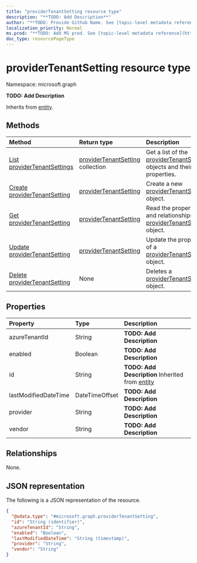 ```yaml
---
title: "providerTenantSetting resource type"
description: "**TODO: Add Description**"
author: "**TODO: Provide Github Name. See [topic-level metadata reference](https://msgo.azurewebsites.net/add/document/guidelines/metadata.html#topic-level-metadata)**"
localization_priority: Normal
ms.prod: "**TODO: Add MS prod. See [topic-level metadata reference](https://msgo.azurewebsites.net/add/document/guidelines/metadata.html#topic-level-metadata)**"
doc_type: resourcePageType
---
```


# providerTenantSetting resource type

Namespace: microsoft.graph



**TODO: Add Description**


Inherits from [entity](../resources/entity.md).

## Methods
|Method|Return type|Description|
|:---|:---|:---|
|[List providerTenantSettings](../api/providertenantsetting-list.md)|[providerTenantSetting](../resources/providertenantsetting.md) collection|Get a list of the [providerTenantSetting](../resources/providertenantsetting.md) objects and their properties.|
|[Create providerTenantSetting](../api/providertenantsetting-create.md)|[providerTenantSetting](../resources/providertenantsetting.md)|Create a new [providerTenantSetting](../resources/providertenantsetting.md) object.|
|[Get providerTenantSetting](../api/providertenantsetting-get.md)|[providerTenantSetting](../resources/providertenantsetting.md)|Read the properties and relationships of a [providerTenantSetting](../resources/providertenantsetting.md) object.|
|[Update providerTenantSetting](../api/providertenantsetting-update.md)|[providerTenantSetting](../resources/providertenantsetting.md)|Update the properties of a [providerTenantSetting](../resources/providertenantsetting.md) object.|
|[Delete providerTenantSetting](../api/providertenantsetting-delete.md)|None|Deletes a [providerTenantSetting](../resources/providertenantsetting.md) object.|

## Properties
|Property|Type|Description|
|:---|:---|:---|
|azureTenantId|String|**TODO: Add Description**|
|enabled|Boolean|**TODO: Add Description**|
|id|String|**TODO: Add Description** Inherited from [entity](../resources/entity.md)|
|lastModifiedDateTime|DateTimeOffset|**TODO: Add Description**|
|provider|String|**TODO: Add Description**|
|vendor|String|**TODO: Add Description**|

## Relationships
None.

## JSON representation
The following is a JSON representation of the resource.
<!-- {
  "blockType": "resource",
  "keyProperty": "id",
  "@odata.type": "microsoft.graph.providerTenantSetting",
  "baseType": "microsoft.graph.entity",
  "openType": false
}
-->
``` json
{
  "@odata.type": "#microsoft.graph.providerTenantSetting",
  "id": "String (identifier)",
  "azureTenantId": "String",
  "enabled": "Boolean",
  "lastModifiedDateTime": "String (timestamp)",
  "provider": "String",
  "vendor": "String"
}
```

